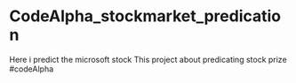 # CodeAlpha_stockmarket_predication
Here i predict the microsoft stock
This project about predicating stock prize
#codeAlpha
